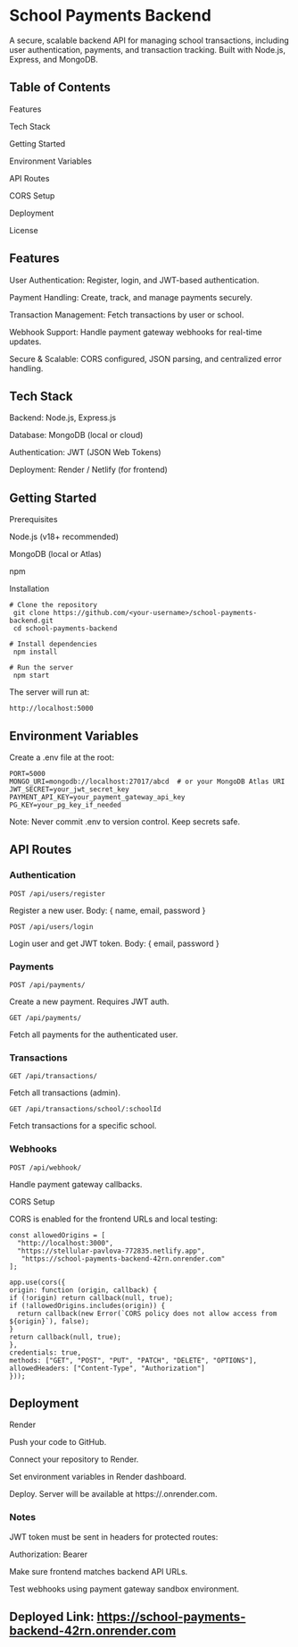 # School Payments Backend

A secure, scalable backend API for managing school transactions, including user authentication, payments, and transaction tracking. Built with Node.js, Express, and MongoDB.

## Table of Contents

Features

Tech Stack

Getting Started

Environment Variables

API Routes

CORS Setup

Deployment

License

## Features

 User Authentication: Register, login, and JWT-based authentication.

 Payment Handling: Create, track, and manage payments securely.

 Transaction Management: Fetch transactions by user or school.

 Webhook Support: Handle payment gateway webhooks for real-time updates.

 Secure & Scalable: CORS configured, JSON parsing, and centralized error handling.

## Tech Stack

Backend: Node.js, Express.js

Database: MongoDB (local or cloud)

Authentication: JWT (JSON Web Tokens)

Deployment: Render / Netlify (for frontend)

## Getting Started
Prerequisites

Node.js (v18+ recommended)

MongoDB (local or Atlas)

npm

Installation

    # Clone the repository
     git clone https://github.com/<your-username>/school-payments-backend.git
     cd school-payments-backend

    # Install dependencies
     npm install

    # Run the server
     npm start


The server will run at:

    http://localhost:5000

## Environment Variables

Create a .env file at the root:

    PORT=5000
    MONGO_URI=mongodb://localhost:27017/abcd  # or your MongoDB Atlas URI
    JWT_SECRET=your_jwt_secret_key
    PAYMENT_API_KEY=your_payment_gateway_api_key
    PG_KEY=your_pg_key_if_needed


Note: Never commit .env to version control. Keep secrets safe.

## API Routes
### Authentication

    POST /api/users/register
Register a new user.
Body: { name, email, password }

    POST /api/users/login
Login user and get JWT token.
Body: { email, password }

### Payments

    POST /api/payments/
Create a new payment. Requires JWT auth.

    GET /api/payments/
Fetch all payments for the authenticated user.

### Transactions

    GET /api/transactions/
Fetch all transactions (admin).

    GET /api/transactions/school/:schoolId
Fetch transactions for a specific school.

### Webhooks

    POST /api/webhook/
Handle payment gateway callbacks.

CORS Setup

CORS is enabled for the frontend URLs and local testing:

    const allowedOrigins = [
      "http://localhost:3000",
      "https://stellular-pavlova-772835.netlify.app",
       "https://school-payments-backend-42rn.onrender.com"
    ];

    app.use(cors({
    origin: function (origin, callback) {
    if (!origin) return callback(null, true);
    if (!allowedOrigins.includes(origin)) {
      return callback(new Error(`CORS policy does not allow access from ${origin}`), false);
    }
    return callback(null, true);
    },
    credentials: true,
    methods: ["GET", "POST", "PUT", "PATCH", "DELETE", "OPTIONS"],
    allowedHeaders: ["Content-Type", "Authorization"]
    }));

## Deployment
Render

Push your code to GitHub.

Connect your repository to Render.

Set environment variables in Render dashboard.

Deploy. Server will be available at https://<your-backend>.onrender.com.

### Notes

JWT token must be sent in headers for protected routes:

Authorization: Bearer <token>

Make sure frontend matches backend API URLs.

Test webhooks using payment gateway sandbox environment.

## Deployed Link: https://school-payments-backend-42rn.onrender.com
